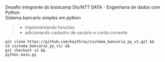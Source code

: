 Desafio integrante do bootcamp Dio/NTT DATA - Engenharia de dados com Python<br>
Sistema bancario simples em python
<br>
>- implementando funções
>- adicionando cadastro de usuário e conta corrente

    git clone https://github.com/keythroy/sistema_bancario_py_v1.git &&
    cd sistema_bancario_py_v1/ &&
    git checkout v2 &&
    python main.py
